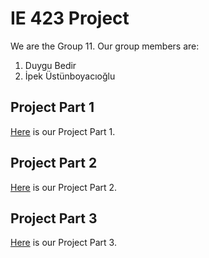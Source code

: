 # IE 423 Project

We are the Group 11. Our group members are:
1. Duygu Bedir
2. İpek Üstünboyacıoğlu

## Project Part 1
[Here](IE%20423%20Group%2011.html) is our Project Part 1.

## Project Part 2
[Here](Project%20Part%202/IE%20423%20Project%20Part%202.html) is our Project Part 2.

## Project Part 3
[Here](Project%20Part%203/IE%20423%20Project%20Part%203.html) is our Project Part 3.
